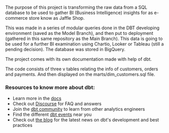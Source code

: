 The purpose of this project is transforming the raw data from a SQL database to be used to gather BI (Business Intelligence) insights for as e-commerce store know as Jaffle Shop.

This was made in a series of modular queries done in the DBT developing environment (saved as the Model Branch), and then put to deployment (gathered in this same repository as the Main Branch).
This data is going to be used for a further BI examination using Chartio, Looker or Tableau (still a pending decision).
The database was stored in BigQuery.

The project comes with its own documentation made with help of dbt.

The code consists of three v tables relating the info of customers, orders and payments. And then displayed on the marts/dim_customers.sql file.

### Resources to know more about dbt:
- Learn more in the [docs](https://docs.getdbt.com/docs/introduction)
- Check out [Discourse](https://discourse.getdbt.com/) for FAQ and answers
- Join the [dbt community](http://community.getbdt.com/) to learn from other analytics engineers
- Find the different [dbt events](https://events.getdbt.com) near you
- Check out [the blog](https://blog.getdbt.com/) for the latest news on dbt's development and best practices
